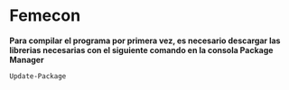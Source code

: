 # Femecon

**Para compilar el programa por primera vez, es necesario descargar las librerias necesarias con el siguiente comando en la consola Package Manager**

```
Update-Package
```

